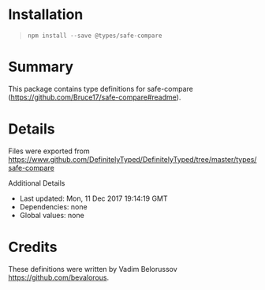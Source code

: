 # Installation
> `npm install --save @types/safe-compare`

# Summary
This package contains type definitions for safe-compare (https://github.com/Bruce17/safe-compare#readme).

# Details
Files were exported from https://www.github.com/DefinitelyTyped/DefinitelyTyped/tree/master/types/safe-compare

Additional Details
 * Last updated: Mon, 11 Dec 2017 19:14:19 GMT
 * Dependencies: none
 * Global values: none

# Credits
These definitions were written by Vadim Belorussov <https://github.com/bevalorous>.
